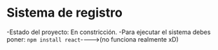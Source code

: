 <h1>Sistema de registro</h1>

-Estado del proyecto: En constricción.
-Para ejecutar el sistema debes poner: ```npm install react```---->(no funciona realmente xD)
